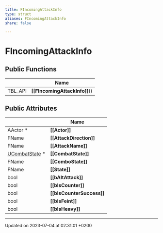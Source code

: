 ```yaml
---
title: FIncomingAttackInfo
type: struct
aliases: FIncomingAttackInfo
share: false

---
```


# FIncomingAttackInfo





## Public Functions

|                | Name           |
| -------------- | -------------- |
| TBL_API | **[[FIncomingAttackInfo]]**() |

## Public Attributes

|                | Name           |
| -------------- | -------------- |
| AActor * | **[[Actor]]**  |
| FName | **[[AttackDirection]]**  |
| FName | **[[AttackName]]**  |
| [UCombatState](/docs/SDK/Source/Classes/classUCombatState.md) * | **[[CombatState]]**  |
| FName | **[[ComboState]]**  |
| FName | **[[State]]**  |
| bool | **[[bAltAttack]]**  |
| bool | **[[bIsCounter]]**  |
| bool | **[[bIsCounterSuccess]]**  |
| bool | **[[bIsFeint]]**  |
| bool | **[[bIsHeavy]]**  |

-------------------------------

Updated on 2023-07-04 at 02:31:01 +0200